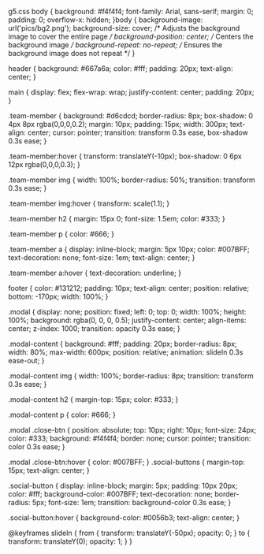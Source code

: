 g5.css
body {
    background: #f4f4f4;
    font-family: Arial, sans-serif;
    margin: 0;
    padding: 0;
    overflow-x: hidden;
}body {
    background-image: url('pics/bg2.png');
    background-size: cover; /* Adjusts the background image to cover the entire page */
    background-position: center; /* Centers the background image */
    background-repeat: no-repeat; /* Ensures the background image does not repeat */
}

header {
    background: #667a6a;
    color: #fff;
    padding: 20px;
    text-align: center;
}

main {
    display: flex;
    flex-wrap: wrap;
    justify-content: center;
    padding: 20px;
}

.team-member {
    background: #d6cdcd;
    border-radius: 8px;
    box-shadow: 0 4px 8px rgba(0,0,0,0.2);
    margin: 10px;
    padding: 15px;
    width: 300px;
    text-align: center;
    cursor: pointer;
    transition: transform 0.3s ease, box-shadow 0.3s ease;
}

.team-member:hover {
    transform: translateY(-10px);
    box-shadow: 0 6px 12px rgba(0,0,0,0.3);
}

.team-member img {
    width: 100%;
    border-radius: 50%;
    transition: transform 0.3s ease;
}

.team-member img:hover {
    transform: scale(1.1);
}

.team-member h2 {
    margin: 15px 0;
    font-size: 1.5em;
    color: #333;
}

.team-member p {
    color: #666;
}

.team-member a {
    display: inline-block;
    margin: 5px 10px;
    color: #007BFF;
    text-decoration: none;
    font-size: 1em;
    text-align: center;
}

.team-member a:hover {
    text-decoration: underline;
}

footer {
    color: #131212;
    padding: 10px;
    text-align: center;
    position: relative;
    bottom: -170px;
    width: 100%;
}

.modal {
    display: none;
    position: fixed;
    left: 0;
    top: 0;
    width: 100%;
    height: 100%;
    background: rgba(0, 0, 0, 0.5);
    justify-content: center;
    align-items: center;
    z-index: 1000;
    transition: opacity 0.3s ease;
}

.modal-content {
    background: #fff;
    padding: 20px;
    border-radius: 8px;
    width: 80%;
    max-width: 600px;
    position: relative;
    animation: slideIn 0.3s ease-out;
}

.modal-content img {
    width: 100%;
    border-radius: 8px;
    transition: transform 0.3s ease;
}

.modal-content h2 {
    margin-top: 15px;
    color: #333;
}

.modal-content p {
    color: #666;
}

.modal .close-btn {
    position: absolute;
    top: 10px;
    right: 10px;
    font-size: 24px;
    color: #333;
    background: #f4f4f4;
    border: none;
    cursor: pointer;
    transition: color 0.3s ease;
}

.modal .close-btn:hover {
    color: #007BFF;
}
.social-buttons {
    margin-top: 15px;
    text-align: center;
}

.social-button {
    display: inline-block;
    margin: 5px;
    padding: 10px 20px;
    color: #fff;
    background-color: #007BFF;
    text-decoration: none;
    border-radius: 5px;
    font-size: 1em;
    transition: background-color 0.3s ease;
}

.social-button:hover {
    background-color: #0056b3;
    text-align: center;
}

@keyframes slideIn {
    from {
        transform: translateY(-50px);
        opacity: 0;
    }
    to {
        transform: translateY(0);
        opacity: 1;
    }
}

